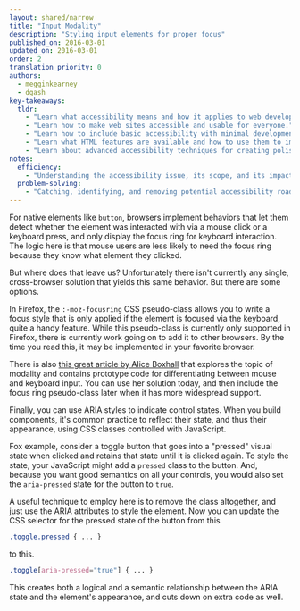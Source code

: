 ```yaml
---
layout: shared/narrow
title: "Input Modality"
description: "Styling input elements for proper focus"
published_on: 2016-03-01
updated_on: 2016-03-01
order: 2
translation_priority: 0
authors:
  - megginkearney
  - dgash
key-takeaways:
  tldr: 
    - "Learn what accessibility means and how it applies to web development."
    - "Learn how to make web sites accessible and usable for everyone."
    - "Learn how to include basic accessibility with minimal development impace."
    - "Learn what HTML features are available and how to use them to improve accessibility."
    - "Learn about advanced accessibility techniques for creating polished accessibility experiences."
notes:
  efficiency:
    - "Understanding the accessibility issue, its scope, and its impact can make you a better web developer."
  problem-solving:
    - "Catching, identifying, and removing potential accessibility roadblocks before they happen can improve your development process and reduce maintenance requirements."
---
```


For native elements like `button`, browsers implement behaviors that let them detect whether the element was interacted with via a mouse click or a keyboard press, and only display the focus ring for keyboard interaction. The logic here is that mouse users are less likely to need the focus ring because they know what element they clicked.

But where does that leave us? Unfortunately there isn't currently any single, cross-browser solution that yields this same behavior. But there are some options.

In Firefox, the `:-moz-focusring` CSS pseudo-class allows you to write a focus style that is only applied if the element is focused via the keyboard, quite a handy feature. While this pseudo-class is currently only supported in Firefox, there is currently work going on to add it to other browsers. By the time you read this, it may be implemented in your favorite browser.

There is also [this great article by Alice Boxhall](http://radar.oreilly.com/2015/08/proposing-css-input-modailty.html) that explores the topic of modality and contains prototype code for differentiating between mouse and keyboard input. You can use her solution today, and then include the focus ring pseudo-class later when it has more widespread support.

Finally, you can use ARIA styles to indicate control states. When you build components, it's common practice to reflect their state, and thus their appearance, using CSS classes controlled with JavaScript.

Fox example, consider a toggle button that goes into a "pressed" visual state when clicked and retains that state until it is clicked again. To style the state, your JavaScript might add a `pressed` class to the button. And, because you want good semantics on all your controls, you would also set the `aria-pressed` state for the button to `true`.

A useful technique to employ here is to remove the class altogether, and just use the ARIA attributes to style the element. Now you can update the CSS selector for the pressed state of the button from this

```CSS
.toggle.pressed { ... }
```

to this.

```CSS
.toggle[aria-pressed="true"] { ... }
```

This creates both a logical and a semantic relationship between the ARIA state and the element's appearance, and cuts down on extra code as well.
